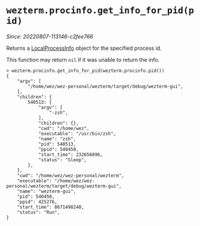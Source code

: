 # `wezterm.procinfo.get_info_for_pid(pid)`

*Since: 20220807-113146-c2fee766*

Returns a [LocalProcessInfo](../LocalProcessInfo.md) object for the specified
process id.

This function may return `nil` if it was unable to return the info.

```
> wezterm.procinfo.get_info_for_pid(wezterm.procinfo.pid())
{
    "argv": [
        "/home/wez/wez-personal/wezterm/target/debug/wezterm-gui",
    ],
    "children": {
        540513: {
            "argv": [
                "-zsh",
            ],
            "children": {},
            "cwd": "/home/wez",
            "executable": "/usr/bin/zsh",
            "name": "zsh",
            "pid": 540513,
            "ppid": 540450,
            "start_time": 232656896,
            "status": "Sleep",
        },
    },
    "cwd": "/home/wez/wez-personal/wezterm",
    "executable": "/home/wez/wez-personal/wezterm/target/debug/wezterm-gui",
    "name": "wezterm-gui",
    "pid": 540450,
    "ppid": 425276,
    "start_time": 8671498240,
    "status": "Run",
}
```
